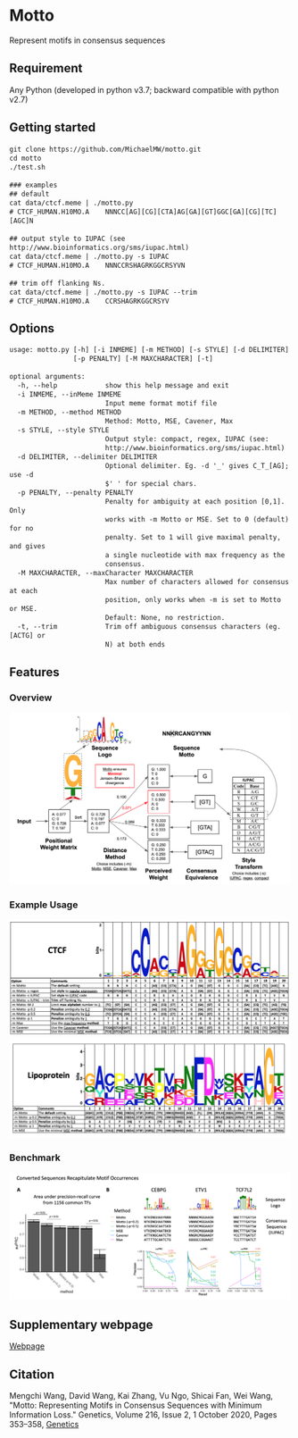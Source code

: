 # Motto
Represent motifs in consensus sequences

## Requirement
Any Python (developed in python v3.7; backward compatible with python v2.7)

## Getting started
```
git clone https://github.com/MichaelMW/motto.git
cd motto
./test.sh

### examples
## default
cat data/ctcf.meme | ./motto.py
# CTCF_HUMAN.H10MO.A	NNNCC[AG][CG][CTA]AG[GA][GT]GGC[GA][CG][TC][AGC]N

## output style to IUPAC (see http://www.bioinformatics.org/sms/iupac.html)
cat data/ctcf.meme | ./motto.py -s IUPAC
# CTCF_HUMAN.H10MO.A	NNNCCRSHAGRKGGCRSYVN

## trim off flanking Ns.
cat data/ctcf.meme | ./motto.py -s IUPAC --trim
# CTCF_HUMAN.H10MO.A	CCRSHAGRKGGCRSYV

```
## Options
```
usage: motto.py [-h] [-i INMEME] [-m METHOD] [-s STYLE] [-d DELIMITER]
                [-p PENALTY] [-M MAXCHARACTER] [-t]

optional arguments:
  -h, --help            show this help message and exit
  -i INMEME, --inMeme INMEME
                        Input meme format motif file
  -m METHOD, --method METHOD
                        Method: Motto, MSE, Cavener, Max
  -s STYLE, --style STYLE
                        Output style: compact, regex, IUPAC (see:
                        http://www.bioinformatics.org/sms/iupac.html)
  -d DELIMITER, --delimiter DELIMITER
                        Optional delimiter. Eg. -d '_' gives C_T_[AG]; use -d
                        $' ' for special chars.
  -p PENALTY, --penalty PENALTY
                        Penalty for ambiguity at each position [0,1]. Only
                        works with -m Motto or MSE. Set to 0 (default) for no
                        penalty. Set to 1 will give maximal penalty, and gives
                        a single nucleotide with max frequency as the
                        consensus.
  -M MAXCHARACTER, --maxCharacter MAXCHARACTER
                        Max number of characters allowed for consensus at each
                        position, only works when -m is set to Motto or MSE.
                        Default: None, no restriction.
  -t, --trim            Trim off ambiguous consensus characters (eg. [ACTG] or
                        N) at both ends

```


## Features
### Overview
![Overview](https://github.com/MichaelMW/motto/blob/master/figures/Fig1.overview.png "Overview")

### Example Usage
![Example usage: CTCF](https://github.com/MichaelMW/motto/blob/master/figures/Fig2.1.ctcf.png "Example usage: CTCF")
![Example usage: lipoprotein](https://github.com/MichaelMW/motto/blob/master/figures/Fig2.2.lipoAA.png "Example usage: lipoprotein")
### Benchmark
![Benchmark](https://github.com/MichaelMW/motto/blob/master/figures/Fig3.benchmark.png "Benchmark")

## Supplementary webpage
[Webpage](http://wanglab.ucsd.edu/star/motto/ "Webpage")

## Citation
Mengchi Wang, David Wang, Kai Zhang, Vu Ngo, Shicai Fan, Wei Wang, 
"Motto: Representing Motifs in Consensus Sequences with Minimum Information Loss." 
Genetics, Volume 216, Issue 2, 1 October 2020, Pages 353–358, 
[Genetics](https://doi.org/10.1534/genetics.120.303597)
